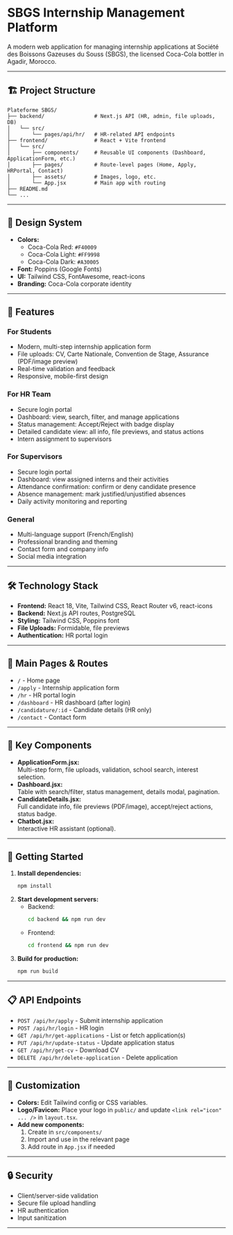 # SBGS Internship Management Platform

A modern web application for managing internship applications at Société des Boissons Gazeuses du Souss (SBGS), the licensed Coca-Cola bottler in Agadir, Morocco.

---

## 🏗️ Project Structure

```
Plateforme SBGS/
├── backend/                # Next.js API (HR, admin, file uploads, DB)
│   └── src/
│       └── pages/api/hr/   # HR-related API endpoints
├── frontend/               # React + Vite frontend
│   └── src/
│       ├── components/     # Reusable UI components (Dashboard, ApplicationForm, etc.)
│       ├── pages/          # Route-level pages (Home, Apply, HRPortal, Contact)
│       ├── assets/         # Images, logo, etc.
│       └── App.jsx         # Main app with routing
├── README.md
└── ...
```

---

## 🎨 Design System

- **Colors:**  
  - Coca-Cola Red: `#F40009`
  - Coca-Cola Light: `#FF9998`
  - Coca-Cola Dark: `#A30005`
- **Font:** Poppins (Google Fonts)
- **UI:** Tailwind CSS, FontAwesome, react-icons
- **Branding:** Coca-Cola corporate identity

---

## 🚀 Features

### For Students
- Modern, multi-step internship application form
- File uploads: CV, Carte Nationale, Convention de Stage, Assurance (PDF/image preview)
- Real-time validation and feedback
- Responsive, mobile-first design

### For HR Team
- Secure login portal
- Dashboard: view, search, filter, and manage applications
- Status management: Accept/Reject with badge display
- Detailed candidate view: all info, file previews, and status actions
- Intern assignment to supervisors

### For Supervisors
- Secure login portal
- Dashboard: view assigned interns and their activities
- Attendance confirmation: confirm or deny candidate presence
- Absence management: mark justified/unjustified absences
- Daily activity monitoring and reporting

### General
- Multi-language support (French/English)
- Professional branding and theming
- Contact form and company info
- Social media integration

---

## 🛠️ Technology Stack

- **Frontend:** React 18, Vite, Tailwind CSS, React Router v6, react-icons
- **Backend:** Next.js API routes, PostgreSQL
- **Styling:** Tailwind CSS, Poppins font
- **File Uploads:** Formidable, file previews
- **Authentication:** HR portal login

---

## 📱 Main Pages & Routes

- `/` - Home page
- `/apply` - Internship application form
- `/hr` - HR portal login
- `/dashboard` - HR dashboard (after login)
- `/candidature/:id` - Candidate details (HR only)
- `/contact` - Contact form

---

## 📝 Key Components

- **ApplicationForm.jsx:**  
  Multi-step form, file uploads, validation, school search, interest selection.
- **Dashboard.jsx:**  
  Table with search/filter, status management, details modal, pagination.
- **CandidateDetails.jsx:**  
  Full candidate info, file previews (PDF/image), accept/reject actions, status badge.
- **Chatbot.jsx:**  
  Interactive HR assistant (optional).

---

## 🔧 Getting Started

1. **Install dependencies:**
   ```bash
   npm install
   ```
2. **Start development servers:**
   - Backend:  
     ```bash
     cd backend && npm run dev
     ```
   - Frontend:  
     ```bash
     cd frontend && npm run dev
     ```
3. **Build for production:**
   ```bash
   npm run build
   ```

---

## 📋 API Endpoints

- `POST /api/hr/apply` - Submit internship application
- `POST /api/hr/login` - HR login
- `GET /api/hr/get-applications` - List or fetch application(s)
- `PUT /api/hr/update-status` - Update application status
- `GET /api/hr/get-cv` - Download CV
- `DELETE /api/hr/delete-application` - Delete application

---

## 🎨 Customization

- **Colors:** Edit Tailwind config or CSS variables.
- **Logo/Favicon:** Place your logo in `public/` and update `<link rel="icon" ... />` in `layout.tsx`.
- **Add new components:**  
  1. Create in `src/components/`
  2. Import and use in the relevant page
  3. Add route in `App.jsx` if needed

---

## 🔒 Security

- Client/server-side validation
- Secure file upload handling
- HR authentication
- Input sanitization

---

